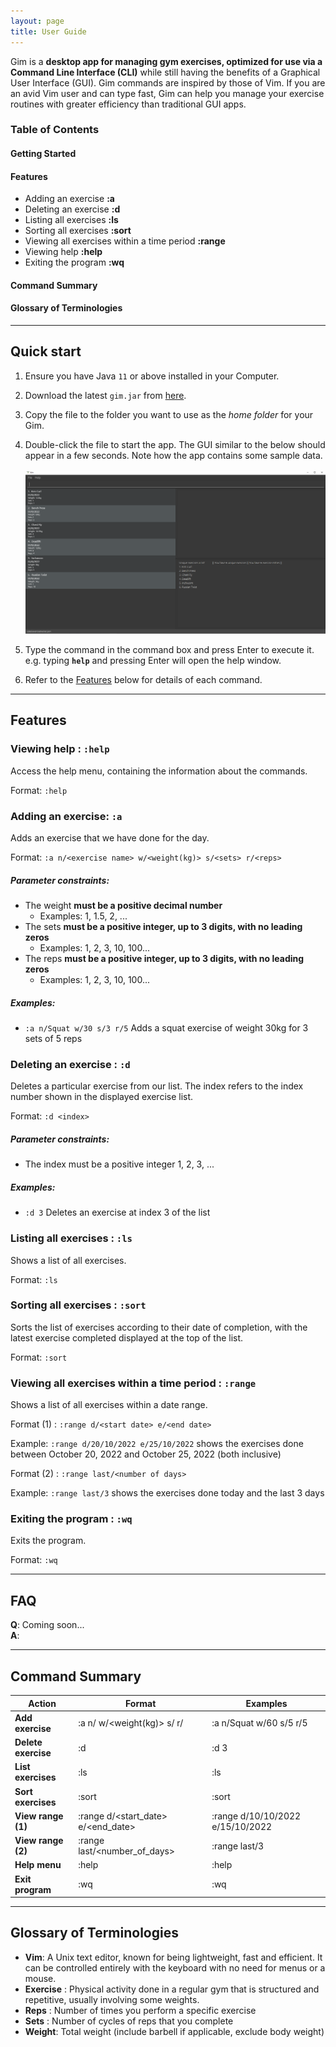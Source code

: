 ```yaml
---
layout: page
title: User Guide
---
```


Gim is a **desktop app for managing gym exercises, optimized for use via a Command Line Interface (CLI)** while still having the benefits of a Graphical User Interface (GUI). Gim commands are inspired by those of Vim. If you are an avid Vim user and can type fast, Gim can help you manage your exercise routines with greater efficiency than traditional GUI apps.

### Table of Contents
#### Getting Started
#### Features
* Adding an exercise **:a**
* Deleting an exercise **:d**
* Listing all exercises **:ls**
* Sorting all exercises **:sort**
* Viewing all exercises within a time period **:range**
* Viewing help **:help**
* Exiting the program **:wq**
#### Command Summary
#### Glossary of Terminologies

--------------------------------------------------------------------------------------------------------------------

## Quick start

1. Ensure you have Java `11` or above installed in your Computer.

2. Download the latest `gim.jar` from [here](https://github.com/AY2223S1-CS2103T-T15-4/tp/releases).

3. Copy the file to the folder you want to use as the _home folder_ for your Gim.

4. Double-click the file to start the app. The GUI similar to the below should appear in a few seconds. Note how the app contains some sample data.<br>
   <br>![Ui](images/Ui.png)


5. Type the command in the command box and press Enter to execute it. e.g. typing **`help`** and pressing Enter will open the help window.<br>

6. Refer to the [Features](#features) below for details of each command.

--------------------------------------------------------------------------------------------------------------------

## Features


### Viewing help : `:help`

Access the help menu, containing the information about the commands.

Format: `:help`


### Adding an exercise: `:a`

Adds an exercise that we have done for the day.

Format: `:a n/<exercise name> w/<weight(kg)> s/<sets> r/<reps>`

##### Parameter constraints:
* The weight **must be a positive decimal number**
  * Examples: 1, 1.5, 2, ...
* The sets **must be a positive integer, up to 3 digits, with no leading zeros**
  * Examples: 1, 2, 3, 10, 100...
* The reps **must be a positive integer, up to 3 digits, with no leading zeros**
  * Examples: 1, 2, 3, 10, 100...

##### Examples:
* `:a n/Squat w/30 s/3 r/5` Adds a squat exercise of weight 30kg for 3 sets of 5 reps


### Deleting an exercise : `:d`

Deletes a particular exercise from our list. The index refers to the index number shown in the displayed exercise list.

Format: `:d <index>`

##### Parameter constraints:
* The index must be a positive integer 1, 2, 3, ...

##### Examples:
* `:d 3` Deletes an exercise at index 3 of the list


### Listing all exercises : `:ls`

Shows a list of all exercises.

Format: `:ls`


### Sorting all exercises : `:sort`

Sorts the list of exercises according to their date of completion, with the latest exercise completed displayed at the top of the list.

Format: `:sort`

### Viewing all exercises within a time period : `:range`

Shows a list of all exercises within a date range.

Format (1) : `:range d/<start date> e/<end date>`

Example: `:range d/20/10/2022 e/25/10/2022` shows the exercises done between October 20, 2022 
and October 25, 2022 (both inclusive)

Format (2) : `:range last/<number of days>`

Example: `:range last/3` shows the exercises done today and the last 3 days

### Exiting the program : `:wq`

Exits the program.

Format: `:wq`

--------------------------------------------------------------------------------------------------------------------

## FAQ

**Q**: Coming soon...
<br>
**A**:

--------------------------------------------------------------------------------------------------------------------

## Command Summary

| Action              | Format                                           | Examples                         |
|---------------------|--------------------------------------------------|----------------------------------|
| **Add exercise**    | :a n/<exercise> w/<weight(kg)> s/<sets> r/<reps> | :a n/Squat w/60 s/5 r/5          |
| **Delete exercise** | :d <index>                                       | :d 3                             |
| **List exercises**  | :ls                                              | :ls                              |
| **Sort exercises**  | :sort                                            | :sort                            |
| **View range (1)**  | :range d/<start_date> e/<end_date>               | :range d/10/10/2022 e/15/10/2022 |
| **View range (2)**  | :range last/<number_of_days>                     | :range last/3                    |
| **Help menu**       | :help                                            | :help                            |
| **Exit program**    | :wq                                              | :wq                              |
--------------------------------------------------------------------------------------------------------------------

## Glossary of Terminologies
* **Vim**: A Unix text editor, known for being lightweight, fast and efficient. It can be controlled entirely with the keyboard with no need for menus or a mouse.
* **Exercise** : Physical activity done in a regular gym that is structured and repetitive, usually involving
some weights.
* **Reps** : Number of times you perform a specific exercise
* **Sets** : Number of cycles of reps that you complete
* **Weight**: Total weight (include barbell if applicable, exclude body weight)

